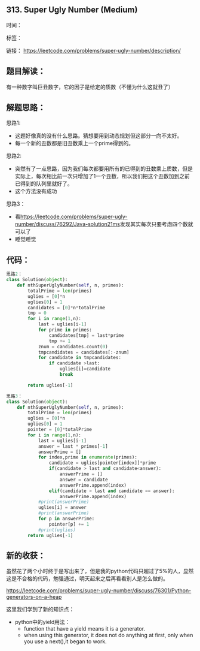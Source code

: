 ## 313. Super Ugly Number (Medium)

时间：

标签：

链接： <https://leetcode.com/problems/super-ugly-number/description/>

## 题目解读： 

有一种数字叫巨丑数字，它的因子是给定的质数（不懂为什么这就丑了）

## 解题思路： 

思路1: 

- 这题好像真的没有什么思路。猜想要用到动态规划但这部分一向不太好。 
- 每一个新的丑数都是旧丑数乘上一个prime得到的。 



思路2: 

- 突然有了一点思路，因为我们每次都要用所有的已得到的丑数乘上质数，但是实际上，每次相比前一次只增加了1一个丑数，所以我们把这个丑数加到之前已得到的队列里就好了。 
- 这个方法没有成功 



思路3： 

- 看<https://leetcode.com/problems/super-ugly-number/discuss/76292/Java-solution21ms>发现其实每次只要考虑四个数就可以了 
- 睡觉睡觉 

## 代码： 

```python
思路2：
class Solution(object):
    def nthSuperUglyNumber(self, n, primes):
        totalPrime = len(primes)
        uglies = [0]*n
        uglies[0] = 1
        candidates = [0]*n*totalPrime
        tmp = 0
        for i in range(1,n):
            last = uglies[i-1]
            for prime in primes:
                candidates[tmp] = last*prime
                tmp += 1
            znum = candidates.count(0)
            tmpcandidates = candidates[:-znum]
            for candidate in tmpcandidates:
                if candidate >last:
                    uglies[i]=candidate
                    break

        return uglies[-1]
```

```python
思路3：
class Solution(object):
    def nthSuperUglyNumber(self, n, primes):
        totalPrime = len(primes)
        uglies = [0]*n
        uglies[0] = 1
        pointer = [0]*totalPrime
        for i in range(1,n):
            last = uglies[i-1]
            answer = last * primes[-1]
            answerPrime = []
            for index,prime in enumerate(primes):
                candidate = uglies[pointer[index]]*prime
                if(candidate > last and candidate<answer):
                    answerPrime = []
                    answer = candidate
                    answerPrime.append(index)
                elif(candidate > last and candidate == answer):
                    answerPrime.append(index)
            #print(answerPrime)
            uglies[i] = answer
            #print(answerPrime)
            for p in answerPrime:
                pointer[p] += 1
            #print(uglies)
        return uglies[-1]
```



## 新的收获： 

虽然花了两个小时终于是写出来了，但是我的python代码只超过了5%的人，显然这是不合格的代码，勉强通过，明天起来之后再看看别人是怎么做的。 

<https://leetcode.com/problems/super-ugly-number/discuss/76301/Python-generators-on-a-heap>

这里我们学到了新的知识点： 

- python中的yield用法： 
  - function that have a yield means it is a generator. 
  - when using this generator, it does not do anything at first, only when you use a next(),it began to work. 